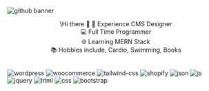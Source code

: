 ![github banner](https://github.com/Aoun-Developer/Aoun-Developer/assets/112731920/e646a3ab-5f2e-46e4-a04d-b22396c67886)

<p align="center">
  \Hi there 👋
🚀 Experience CMS Designer <br> 
💻 Full Time Programmer <br>
🌐 Learning MERN Stack <br>
📚 Hobbies include, Cardio, Swimming, Books <br> <br>
</p>

  ![wordpress](https://github.com/Aoun-Developer/Aoun-Developer/assets/112731920/c31d4eb1-4045-48f7-92fd-9574c3735828)
![woocommerce](https://github.com/Aoun-Developer/Aoun-Developer/assets/112731920/fdde2436-3cca-4a99-bdeb-3fb68a2eed76)
![tailwind-css](https://github.com/Aoun-Developer/Aoun-Developer/assets/112731920/467bad7c-e972-42a3-906d-e6e17b65416d)
![shopify](https://github.com/Aoun-Developer/Aoun-Developer/assets/112731920/5a113bc3-8b8c-4da8-a20f-65f745661972)
![json](https://github.com/Aoun-Developer/Aoun-Developer/assets/112731920/7fa9329a-8bf2-479e-b269-6b4d22316185)
![js](https://github.com/Aoun-Developer/Aoun-Developer/assets/112731920/55dcaf0c-ec2e-4365-9050-b4a3304d73b6)
![jquery](https://github.com/Aoun-Developer/Aoun-Developer/assets/112731920/cf414515-f4ee-4e71-8945-e465d85a33b7)
![html](https://github.com/Aoun-Developer/Aoun-Developer/assets/112731920/0871264c-34e7-405a-8a9e-ccb03b460201)
![css](https://github.com/Aoun-Developer/Aoun-Developer/assets/112731920/b94f822d-d0fd-4869-bc84-d545b93507ee)
![bootstrap](https://github.com/Aoun-Developer/Aoun-Developer/assets/112731920/f25c1108-7f07-4501-bdc6-01339e2f4baf)
